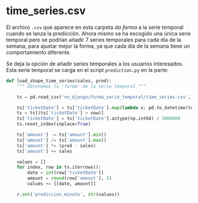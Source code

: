 # time_series.csv

El archivo `.csv` que aparece en esta carpeta *da forma* a la serie temporal
cuando se lanza la predicción. Ahora mismo se ha escogido una única serie temporal
pero se podrían añadir 7 series temporales para cada día de la semana, para ajustar
mejor la forma, ya que cada día de la semana tiene un comportamiento diferente.

Se deja la opción de añadir series temporales a los usuarios interesados. Esta 
serie temporal se carga en el script `prediction.py` en la parte: 

```python
def load_shape_time_series(sales, pred):
    """ Obtenemos la 'forma' de la serie temporal """

    ts = pd.read_csv('no_django/forma_serie_temporal/time_series.csv', sep=';')

    ts['ticketDate'] = ts['ticketDate'].map(lambda x: pd.to_datetime(today + ' ' + x))
    ts = ts[(ts['ticketDate'] > now)]
    ts['ticketDate'] = ts['ticketDate'].astype(np.int64) / 1000000
    ts.reset_index(inplace=True)

    ts['amount'] -= ts['amount'].min()
    ts['amount'] /= ts['amount'].max()
    ts['amount'] *= (pred - sales)
    ts['amount'] += sales

    values = []
    for index, row in ts.iterrows():
        date = int(row['ticketDate'])
        amount = round(row['amount'], 2)
        values += [[date, amount]]

    r.set('prediccion_minuto', str(values))
```